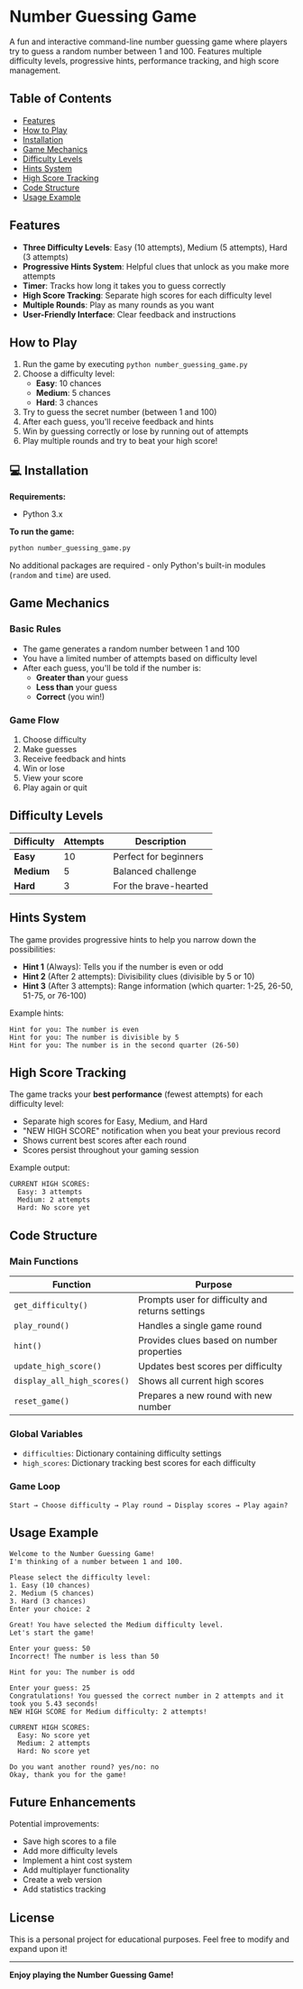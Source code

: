 # Number Guessing Game 

A fun and interactive command-line number guessing game where players try to guess a random number between 1 and 100. Features multiple difficulty levels, progressive hints, performance tracking, and high score management.

## Table of Contents

- [Features](#features)
- [How to Play](#how-to-play)
- [Installation](#installation)
- [Game Mechanics](#game-mechanics)
- [Difficulty Levels](#difficulty-levels)
- [Hints System](#hints-system)
- [High Score Tracking](#high-score-tracking)
- [Code Structure](#code-structure)
- [Usage Example](#usage-example)

## Features

- **Three Difficulty Levels**: Easy (10 attempts), Medium (5 attempts), Hard (3 attempts)
- **Progressive Hints System**: Helpful clues that unlock as you make more attempts
- **Timer**: Tracks how long it takes you to guess correctly
- **High Score Tracking**: Separate high scores for each difficulty level
- **Multiple Rounds**: Play as many rounds as you want
- **User-Friendly Interface**: Clear feedback and instructions

## How to Play

1. Run the game by executing `python number_guessing_game.py`
2. Choose a difficulty level:
   - **Easy**: 10 chances
   - **Medium**: 5 chances
   - **Hard**: 3 chances
3. Try to guess the secret number (between 1 and 100)
4. After each guess, you'll receive feedback and hints
5. Win by guessing correctly or lose by running out of attempts
6. Play multiple rounds and try to beat your high score!

## 💻 Installation

**Requirements:**
- Python 3.x

**To run the game:**
```bash
python number_guessing_game.py
```

No additional packages are required - only Python's built-in modules (`random` and `time`) are used.

## Game Mechanics

### Basic Rules
- The game generates a random number between 1 and 100
- You have a limited number of attempts based on difficulty level
- After each guess, you'll be told if the number is:
  - **Greater than** your guess
  - **Less than** your guess
  - **Correct** (you win!)

### Game Flow
1. Choose difficulty
2. Make guesses
3. Receive feedback and hints
4. Win or lose
5. View your score
6. Play again or quit

## Difficulty Levels

| Difficulty | Attempts | Description |
|-----------|----------|-------------|
| **Easy** | 10 | Perfect for beginners |
| **Medium** | 5 | Balanced challenge |
| **Hard** | 3 | For the brave-hearted |

## Hints System

The game provides progressive hints to help you narrow down the possibilities:

- **Hint 1** (Always): Tells you if the number is even or odd
- **Hint 2** (After 2 attempts): Divisibility clues (divisible by 5 or 10)
- **Hint 3** (After 3 attempts): Range information (which quarter: 1-25, 26-50, 51-75, or 76-100)

Example hints:
```
Hint for you: The number is even
Hint for you: The number is divisible by 5
Hint for you: The number is in the second quarter (26-50)
```

## High Score Tracking

The game tracks your **best performance** (fewest attempts) for each difficulty level:

- Separate high scores for Easy, Medium, and Hard
- "NEW HIGH SCORE" notification when you beat your previous record
- Shows current best scores after each round
- Scores persist throughout your gaming session

Example output:
```
CURRENT HIGH SCORES:
  Easy: 3 attempts
  Medium: 2 attempts
  Hard: No score yet
```

## Code Structure

### Main Functions

| Function | Purpose |
|----------|---------|
| `get_difficulty()` | Prompts user for difficulty and returns settings |
| `play_round()` | Handles a single game round |
| `hint()` | Provides clues based on number properties |
| `update_high_score()` | Updates best scores per difficulty |
| `display_all_high_scores()` | Shows all current high scores |
| `reset_game()` | Prepares a new round with new number |

### Global Variables

- `difficulties`: Dictionary containing difficulty settings
- `high_scores`: Dictionary tracking best scores for each difficulty

### Game Loop

```
Start → Choose difficulty → Play round → Display scores → Play again?
```

## Usage Example

```
Welcome to the Number Guessing Game!
I'm thinking of a number between 1 and 100.

Please select the difficulty level:
1. Easy (10 chances)
2. Medium (5 chances)
3. Hard (3 chances)
Enter your choice: 2

Great! You have selected the Medium difficulty level.
Let's start the game!

Enter your guess: 50
Incorrect! The number is less than 50

Hint for you: The number is odd

Enter your guess: 25
Congratulations! You guessed the correct number in 2 attempts and it took you 5.43 seconds!
NEW HIGH SCORE for Medium difficulty: 2 attempts!

CURRENT HIGH SCORES:
  Easy: No score yet
  Medium: 2 attempts
  Hard: No score yet

Do you want another round? yes/no: no
Okay, thank you for the game!
```


## Future Enhancements

Potential improvements:
- Save high scores to a file
- Add more difficulty levels
- Implement a hint cost system
- Add multiplayer functionality
- Create a web version
- Add statistics tracking

## License

This is a personal project for educational purposes. Feel free to modify and expand upon it!

---

**Enjoy playing the Number Guessing Game!**
